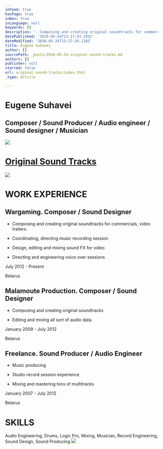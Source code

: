 ```yaml
---
inFeed: true
hasPage: true
inNav: true
inLanguage: null
keywords: []
description: '- Composing and creating original soundtracks for commercials, video trailers.'
datePublished: '2016-05-24T13:17:43.243Z'
dateModified: '2016-05-24T13:17:34.110Z'
title: Eugene Suhavei
author: []
sourcePath: _posts/2016-05-24-original-sound-tracks.md
authors: []
publisher: null
starred: false
url: original-sound-tracks/index.html
_type: Article

---
```

# Eugene Suhavei

## Composer / Sound Producer / Audio engineer / Sound designer / Musician
![](https://imgflo.herokuapp.com/graph/vahj1ThiexotieMo/7e2552d801e0aa5e2c212a367c2eddc0/passthrough.jpg?height=499&input=https%3A%2F%2Fs3-us-west-2.amazonaws.com%2Fthe-grid-img%2Fp%2F3ae35c8508b732065eb6a83586ad9f7b9b102b50.jpg&width=750)

# [Original Sound Tracks ][0]
![](https://the-grid-user-content.s3-us-west-2.amazonaws.com/4c7ee01e-ae78-46b6-870d-8a17154b5a72.jpg)

# WORK EXPERIENCE

## Wargaming. Composer / Sound Designer

- Composing and creating original soundtracks for commercials, video trailers.

- Coordinating, directing music recording session

- Design, editing and mixing sound FX for video

- Directing and engineering voice over sessions

July 2012 - Present

Belarus

## Malamoute Production. Composer / Sound Designer

- Composing and creating original soundtracks

- Editing and mixing all sort of audio data.

January 2009 - July 2012

Belarus

## Freelance. Sound Producer / Audio Engineer

- Music producing

- Studio record session experience

- Mixing and mastering tons of multitracks

January 2007 - July 2012

Belarus

# SKILLS

Audio Engineering, Drums, Logic Pro, Mixing, Musician, Record Engineering, Sound Design, Sound Producing
![](https://the-grid-user-content.s3-us-west-2.amazonaws.com/843a31b0-6f47-45f4-9757-38c6e4d23152.jpg)

[0]: https://soundcloud.com/eugene_suhavei/sets/custom_soundtrack